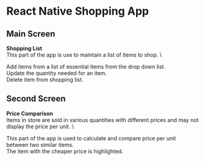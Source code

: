 # React Native Shopping App

## Main Screen
**Shopping List** \
This part of the app is use to maintain a list of items to shop. \

Add items from a list of essential items from the drop down list. \
Update the quantity needed for an item. \
Delete item from shopping list.

## Second Screen
**Price Comparison** \
Items in store are sold in various quantities with different prices and may not display the price per unit. \

This part of the app is used to calculate and compare price per unit between two similar items. \
The item with the cheaper price is highlighted.
